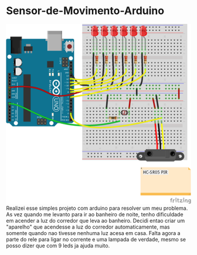 # Sensor-de-Movimento-Arduino
![fritzing do projeto](https://github.com/nsrau/Sensor-de-Movimento---Arduino/blob/master/senso_de_movimento_e_luz.png)
Realizei esse simples projeto com arduino para resolver um meu problema. 
As vez quando me levanto para ir ao banheiro de noite, tenho dificuldade em acender a luz do corredor que leva ao banheiro.
Decidi entao criar um "aparelho" que acendesse a luz do corredor automaticamente, mas somente quando 
nao tivesse nenhuma luz acesa em casa.
Falta agora a parte do rele para ligar no corrente e uma lampada de verdade, mesmo se posso dizer que com 9 leds
ja ajuda muito.
